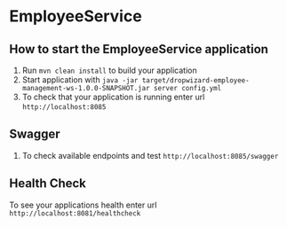 # EmployeeService

How to start the EmployeeService application
---

1. Run `mvn clean install` to build your application
1. Start application with `java -jar target/dropwizard-employee-management-ws-1.0.0-SNAPSHOT.jar server config.yml`
1. To check that your application is running enter url `http://localhost:8085`

Swagger
---
1. To check available endpoints and test `http://localhost:8085/swagger`

Health Check
---

To see your applications health enter url `http://localhost:8081/healthcheck`
